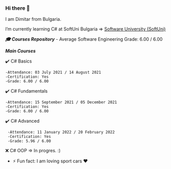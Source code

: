 ### Hi there 👋
I am Dimitar from Bulgaria.
<!--
**nfsmitko/nfsmitko** is a ✨ _special_ ✨ repository because its `README.md` (this file) appears on your GitHub profile.
-->
I’m currently learning C# at SoftUni Bulgaria => [Software University (SoftUni)](https://softuni.bg/)

***🎓 Courses Repository***
      - Average Software Engineering Grade: 6.00 / 6.00
      
***Main Courses***

  :heavy_check_mark: C# Basics

    -Attendance: 03 July 2021 / 14 August 2021
    -Certification: Yes
    -Grade: 6.00 / 6.00

  :heavy_check_mark: C# Fundamentals

    -Attendance: 15 September 2021 / 05 December 2021
    -Certification: Yes
    -Grade: 6.00 / 6.00

  :heavy_check_mark: C# Advanced

     -Attendance: 11 January 2022 / 20 February 2022
     -Certification: Yes
     -Grade: 5.96 / 6.00
   
  :x: C# OOP => In progres. :)

- ⚡ Fun fact: I am loving sport cars ❤️


